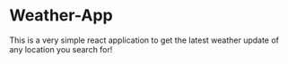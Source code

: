 # Weather-App
This is a very simple react application to get the latest weather update of any location you search for!
